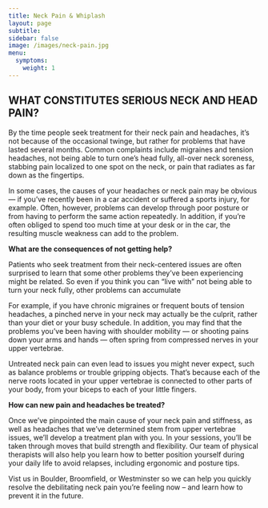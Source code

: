 ```yaml
---
title: Neck Pain & Whiplash
layout: page
subtitle:
sidebar: false
image: /images/neck-pain.jpg
menu:
  symptoms:
    weight: 1
---
```


## WHAT CONSTITUTES SERIOUS NECK AND HEAD PAIN?

By the time people seek treatment for their neck pain and headaches, it’s not because of the occasional twinge, but rather for problems that have lasted several months. Common complaints include migraines and tension headaches, not being able to turn one’s head fully, all-over neck soreness, stabbing pain localized to one spot on the neck, or pain that radiates as far down as the fingertips.

In some cases, the causes of your headaches or neck pain may be obvious — if you’ve recently been in a car accident or suffered a sports injury, for example. Often, however, problems can develop through poor posture or from having to perform the same action repeatedly. In addition, if you’re often obliged to spend too much time at your desk or in the car, the resulting muscle weakness can add to the problem.

**What are the consequences of not getting help?**

Patients who seek treatment from their neck-centered issues are often surprised to learn that some other problems they’ve been experiencing might be related. So even if you think you can “live with” not being able to turn your neck fully, other problems can accumulate

For example, if you have chronic migraines or frequent bouts of tension headaches, a pinched nerve in your neck may actually be the culprit, rather than your diet or your busy schedule. In addition, you may find that the problems you’ve been having with shoulder mobility — or shooting pains down your arms and hands — often spring from compressed nerves in your upper vertebrae.

Untreated neck pain can even lead to issues you might never expect, such as balance problems or trouble gripping objects. That’s because each of the nerve roots located in your upper vertebrae is connected to other parts of your body, from your biceps to each of your little fingers.

**How can new pain and headaches be treated?**

Once we’ve pinpointed the main cause of your neck pain and stiffness, as well as headaches that we’ve determined stem from upper vertebrae issues, we’ll develop a treatment plan with you. In your sessions, you’ll be taken through moves that build strength and flexibility. Our team of physical therapists will also help you learn how to better position yourself during your daily life to avoid relapses, including ergonomic and posture tips.

Vist us in Boulder, Broomfield, or Westminster so we can help you quickly resolve the debilitating neck pain you’re feeling now – and learn how to prevent it in the future.

